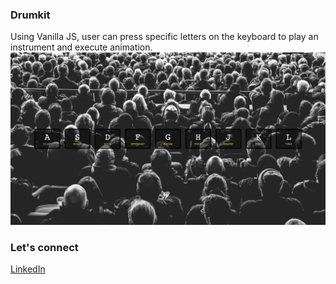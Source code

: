 ### Drumkit

Using Vanilla JS, user can press specific letters on the keyboard to play an instrument and execute animation. 
![](screenshot.png)

### Let's connect 
[LinkedIn](https://www.linkedin.com/in/jamal-numan/)
